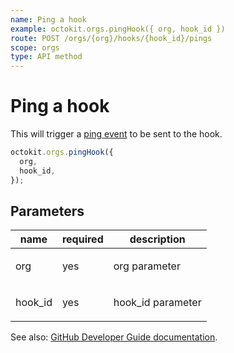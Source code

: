 ```yaml
---
name: Ping a hook
example: octokit.orgs.pingHook({ org, hook_id })
route: POST /orgs/{org}/hooks/{hook_id}/pings
scope: orgs
type: API method
---
```


# Ping a hook

This will trigger a [ping event](https://developer.github.com/webhooks/#ping-event) to be sent to the hook.

```js
octokit.orgs.pingHook({
  org,
  hook_id,
});
```

## Parameters

<table>
  <thead>
    <tr>
      <th>name</th>
      <th>required</th>
      <th>description</th>
    </tr>
  </thead>
  <tbody>
    <tr><td>org</td><td>yes</td><td>

org parameter

</td></tr>
<tr><td>hook_id</td><td>yes</td><td>

hook_id parameter

</td></tr>
  </tbody>
</table>

See also: [GitHub Developer Guide documentation](https://developer.github.com/v3/orgs/hooks/#ping-a-hook).
